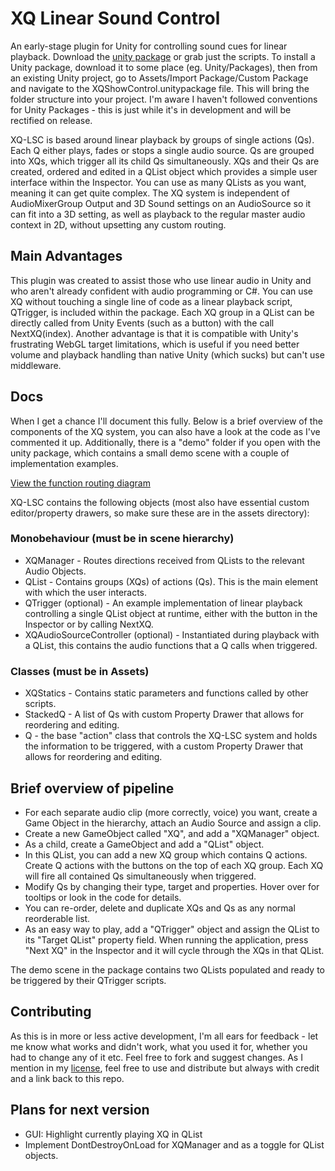 # XQ Linear Sound Control
An early-stage plugin for Unity for controlling sound cues for linear playback. Download the [unity package](/unitypackage/XQLinearSoundControl_2021.10.7.unitypackage) or grab just the scripts. To install a Unity package, download it to some place (eg. Unity/Packages), then from an existing Unity project, go to Assets/Import Package/Custom Package and navigate to the XQShowControl.unitypackage file. This will bring the folder structure into your project. I'm aware I haven't followed conventions for Unity Packages - this is just while it's in development and will be rectified on release.

XQ-LSC is based around linear playback by groups of single actions (Qs). Each Q either plays, fades or stops a single audio source. Qs are grouped into XQs, which trigger all its child Qs simultaneously. XQs and their Qs are created, ordered and edited in a QList object which provides a simple user interface within the Inspector. You can use as many QLists as you want, meaning it can get quite complex. The XQ system is independent of AudioMixerGroup Output and 3D Sound settings on an AudioSource so it can fit into a 3D setting, as well as playback to the regular master audio context in 2D, without upsetting any custom routing.

## Main Advantages
This plugin was created to assist those who use linear audio in Unity and who aren't already confident with audio programming or C#. You can use XQ without touching a single line of code as a linear playback script, QTrigger, is included within the package. Each XQ group in a QList can be directly called from Unity Events (such as a button) with the call NextXQ(index). Another advantage is that it is compatible with Unity's frustrating WebGL target limitations, which is useful if you need better volume and playback handling than native Unity (which sucks) but can't use middleware.

## Docs
When I get a chance I'll document this fully. Below is a brief overview of the components of the XQ system, you can also have a look at the code as I've commented it up. Additionally, there is a "demo" folder if you open with the unity package, which contains a small demo scene with a couple of implementation examples.

[View the function routing diagram](XQ-LSC%20Routing.png)

XQ-LSC contains the following objects (most also have essential custom editor/property drawers, so make sure these are in the assets directory):
### Monobehaviour (must be in scene hierarchy)
* XQManager - Routes directions received from QLists to the relevant Audio Objects.
* QList - Contains groups (XQs) of actions (Qs). This is the main element with which the user interacts.
* QTrigger (optional) - An example implementation of linear playback controlling a single QList object at runtime, either with the button in the Inspector or by calling NextXQ.
* XQAudioSourceController (optional) - Instantiated during playback with a QList, this contains the audio functions that a Q calls when triggered.

### Classes (must be in Assets)
* XQStatics - Contains static parameters and functions called by other scripts.
* StackedQ - A list of Qs with custom Property Drawer that allows for reordering and editing.
* Q - the base "action" class that controls the XQ-LSC system and holds the information to be triggered, with a custom Property Drawer that allows for reordering and editing.

## Brief overview of pipeline
* For each separate audio clip (more correctly, voice) you want, create a Game Object in the hierarchy, attach an Audio Source and assign a clip.
* Create a new GameObject called "XQ", and add a "XQManager" object.
* As a child, create a GameObject and add a "QList" object.
* In this QList, you can add a new XQ group which contains Q actions. Create Q actions with the buttons on the top of each XQ group. Each XQ will fire all contained Qs simultaneously when triggered.
* Modify Qs by changing their type, target and properties. Hover over for tooltips or look in the code for details.
* You can re-order, delete and duplicate XQs and Qs as any normal reorderable list.
* As an easy way to play, add a "QTrigger" object and assign the QList to its "Target QList" property field. When running the application, press "Next XQ" in the Inspector and it will cycle through the XQs in that QList.

The demo scene in the package contains two QLists populated and ready to be triggered by their QTrigger scripts.

## Contributing
As this is in more or less active development, I'm all ears for feedback - let me know what works and didn't work, what you used it for, whether you had to change any of it etc. Feel free to fork and suggest changes. As I mention in my [license](LICENSE.md), feel free to use and distribute but always with credit and a link back to this repo.

## Plans for next version
* GUI: Highlight currently playing XQ in QList
* Implement DontDestroyOnLoad for XQManager and as a toggle for QList objects.
